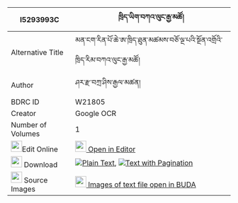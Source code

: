 |I5293993C|ཁྲིད་ཡིག་བཀའ་ལུང་རྒྱ་མཚོ། 
| --- | --- 
|Alternative Title |མན་ངག་རིན་པོ་ཆེ་ཨ་ཁྲིད་ཐུན་མཚམས་བཅོ་ལྔ་པའི་སྔོན་འགྲོའི་ཁྲིད་རིམ་བཀའ་ལུང་རྒྱ་མཚོ།
|Author| ཤར་རྫ་བཀྲ་ཤིས་རྒྱལ་མཚན།
|BDRC ID | W21805
|Creator | Google OCR
|Number of Volumes| 1
|<img width="25" src="https://img.icons8.com/color/25/000000/edit-property.png">Edit Online| [<img width="25" src="https://avatars.githubusercontent.com/u/45091458?s=200&v=4"> Open in Editor](http://editor.openpecha.org/I5293993C)
|<img width="25" src="https://img.icons8.com/fluent/48/000000/download-2.png"/>  Download | [![](https://img.icons8.com/color/20/000000/txt.png)Plain Text](https://github.com/Openpecha/I5293993C/releases/download/v1/triyik_kalung_gyatso_plain_I5293993C.zip), [![](https://img.icons8.com/color/20/000000/txt.png)Text with Pagination](https://github.com/Openpecha/I5293993C/releases/download/v1/triyik_kalung_gyatso_pages_I5293993C.zip)
|<img width="25" src="https://img.icons8.com/plasticine/100/000000/pictures-folder.png"/>  Source Images | [<img width="25" src="https://library.bdrc.io/icons/BUDA-small.svg"> Images of text file open in BUDA](https://library.bdrc.io/show/bdr:W21805)